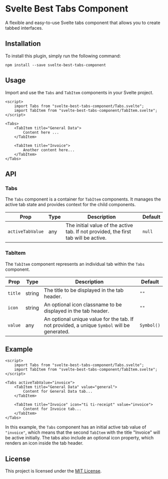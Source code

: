 # Svelte Best Tabs Component

A flexible and easy-to-use Svelte tabs component that allows you to create tabbed interfaces.

## Installation

To install this plugin, simply run the following command:

```
npm install --save svelte-best-tabs-component
```

## Usage

Import and use the `Tabs` and `TabItem` components in your Svelte project.

```svelte
<script>
    import Tabs from "svelte-best-tabs-component/Tabs.svelte";
    import TabItem from "svelte-best-tabs-component/TabItem.svelte";
</script>

<Tabs>
    <TabItem title="General Data">
        Content here ...
    </TabItem>

    <TabItem title="Invoice">
        Another content here...
    </TabItem>
</Tabs>
```

## API

### Tabs

The `Tabs` component is a container for `TabItem` components. It manages the active tab state and provides context for the child components.

| Prop           | Type   | Description                                     | Default |
| -------------- | ------ | ----------------------------------------------- | ------- |
| `activeTabValue` | any | The initial value of the active tab. If not provided, the first tab will be active. | `null` |

### TabItem

The `TabItem` component represents an individual tab within the `Tabs` component.

| Prop    | Type   | Description                                                 | Default |
| ------- | ------ | ----------------------------------------------------------- | ------- |
| `title` | string | The title to be displayed in the tab header.                | `""`    |
| `icon`  | string | An optional icon classname to be displayed in the tab header. | `""`    |
| `value` | any    | An optional unique value for the tab. If not provided, a unique `Symbol` will be generated. | `Symbol()` |

## Example

```svelte
<script>
    import Tabs from "svelte-best-tabs-component/Tabs.svelte";
    import TabItem from "svelte-best-tabs-component/TabItem.svelte";
</script>

<Tabs activeTabValue="invoice">
    <TabItem title="General Data" value="general">
        Content for General Data tab...
    </TabItem>

    <TabItem title="Invoice" icon="ti ti-receipt" value="invoice">
        Content for Invoice tab...
    </TabItem>
</Tabs>
```

In this example, the `Tabs` component has an initial active tab value of `"invoice"`, which means that the second `TabItem` with the title "Invoice" will be active initially. The tabs also include an optional icon property, which renders an icon inside the tab header.

## License

This project is licensed under the [MIT License](LICENSE).

